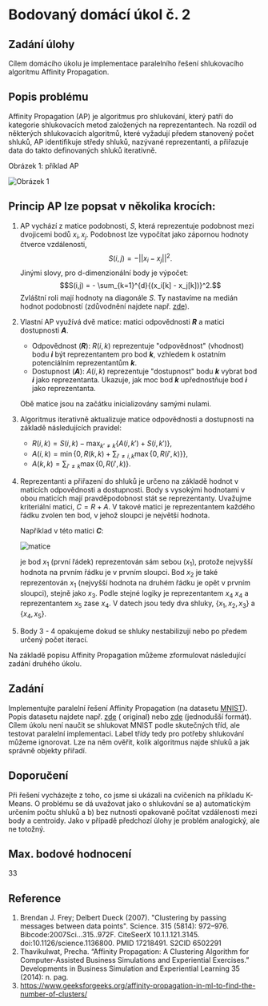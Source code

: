 # Bodovaný domácí úkol č. 2

## Zadání úlohy

Cílem domácího úkolu je implementace paralelního řešení shlukovacího algoritmu Affinity Propagation.

## Popis problému

Affinity Propagation (AP) je algoritmus pro shlukování, který patří do kategorie shlukovacích metod
založených na reprezentantech. Na rozdíl od některých shlukovacích algoritmů, které vyžadují předem stanovený počet
shluků, AP identifikuje středy shluků, nazývané reprezentanti, a přiřazuje data do takto definovaných shluků iterativně.

Obrázek 1: příklad AP

![Obrázek 1](https://homel.vsb.cz/~kro080/PAI-2024/U2/AP.png)

## Princip AP lze popsat v několika krocích:

1. AP vychází z matice podobnosti, *S*, která reprezentuje podobnost mezi dvojicemi bodů $x_i, x_j$. Podobnost lze
   vypočítat jako zápornou hodnoty čtverce vzdálenosti, $$S(i,j) = -||x_i - x_j||^2.$$ Jinými slovy, pro
   d-dimenzionální body je výpočet: $$S(i,j) = - \sum_{k=1}^{d}{(x_i[k] - x_j[k])}^2.$$ Zvláštní roli mají hodnoty
   na diagonále *S*. Ty nastavíme na medián hodnot podobností (zdůvodnění najdete
   např. [zde](https://www.geeksforgeeks.org/affinity-propagation-in-ml-to-find-the-number-of-clusters/)).

2. Vlastní AP využívá dvě matice: matici odpovědnosti ***R*** a matici dostupnosti ***A***.
    - Odpovědnost (***R***): $R(i,k)$ reprezentuje "odpovědnost" (vhodnost) bodu ***i*** být reprezentantem pro
      bod ***k***, vzhledem k ostatním potenciálním reprezentantům ***k***.
    - Dostupnost (***A***): $A(i,k)$ reprezentuje "dostupnost" bodu ***k*** vybrat bod ***i*** jako reprezentanta.
      Ukazuje, jak moc bod ***k*** upřednostňuje bod ***i*** jako reprezentanta.

   Obě matice jsou na začátku inicializovány samými nulami.

3. Algoritmus iterativně aktualizuje matice odpovědnosti a dostupnosti na základě následujících pravidel:
    - $R(i,k) = S(i,k) - \max_{k' \neq k} \{ A(i,k') + S(i,k') \}$,
    - $A(i,k) = \min \{ 0, R(k,k) + \sum_{i' \neq i,k} \max \{ 0, R(i',k) \} \}$,
    - $A(k,k) = \sum_{i' \neq k} \max \{ 0, R(i',k) \}$.

4. Reprezentanti a přiřazení do shluků je určeno na základě hodnot v maticích odpovědnosti a dostupnosti. Body s
   vysokými hodnotami v obou maticích mají pravděpodobnost stát se reprezentanty. Uvažujme kriteriální
   matici, $C = R + A$. V takové matici je reprezentantem každého řádku zvolen ten bod, v jehož sloupci je největší
   hodnota.

   Například v této matici ***C***:

   ![matice](https://homel.vsb.cz/~sli0124/pa1/matrix.png)

   je bod $x_1$ (první řádek) reprezentován sám sebou ($x_1$), protože nejvyšší hodnota na prvním řádku je v
   prvním sloupci. Bod $x_2$ je také reprezentován $x_1$ (nejvyšší hodnota na druhém řádku je opět v prvním
   sloupci), stejně jako $x_3$. Podle stejné logiky je reprezentantem $x_4$ $x_4$ a
   reprezentantem $x_5$ zase $x_4$. V datech jsou tedy
   dva shluky, $\{x_1, x_2, x_3\}$ a $\{x_4, x_5\}$.

5. Body 3 - 4 opakujeme dokud se shluky nestabilizují nebo po předem určený počet iterací.

Na základě popisu Affinity Propagation můžeme zformulovat následující zadání druhého úkolu.

## Zadání

Implementujte paralelní řešení Affinity Propagation (na
datasetu [MNIST](https://homel.vsb.cz/~kro080/PAI-2024/U2/archive.zip)). Popis datasetu najdete
např. [zde](https://paperswithcode.com/dataset/mnist) (
original) nebo [zde](https://www.kaggle.com/datasets/oddrationale/mnist-in-csv) (jednodušší formát). Cílem úkolu není
naučit se shlukovat MNIST podle skutečných tříd, ale testovat
paralelní implementaci. Label třídy tedy pro potřeby shlukování můžeme ignorovat. Lze na něm ověřit, kolik algoritmus
najde shluků a jak správně objekty přiřadí.

## Doporučení

Při řešení vycházejte z toho, co jsme si ukázali na cvičeních na příkladu K-Means. O problému se dá uvažovat jako o
shlukování se a) automatickým určením počtu shluků a b) bez nutnosti opakovaně počítat vzdálenosti mezi body a
centroidy. Jako v případě předchozí úlohy je problém analogický, ale ne totožný.

## Max. bodové hodnocení

33

## Reference

1. Brendan J. Frey; Delbert Dueck (2007). "Clustering by passing messages between data points". Science. 315 (5814):
   972–976. Bibcode:2007Sci...315..972F. CiteSeerX 10.1.1.121.3145. doi:10.1126/science.1136800. PMID 17218491. S2CID
   6502291
2. Thavikulwat, Precha. “Affinity Propagation: A Clustering Algorithm for Computer-Assisted Business Simulations and
   Experiential Exercises.” Developments in Business Simulation and Experiential Learning 35 (2014): n. pag.
3. https://www.geeksforgeeks.org/affinity-propagation-in-ml-to-find-the-number-of-clusters/
